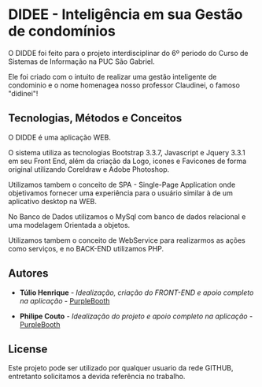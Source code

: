 # DIDEE - Inteligência em sua Gestão de condomínios

O DIDDE foi feito para o projeto interdisciplinar do 6º periodo do Curso de Sistemas de Informação na PUC São Gabriel.

Ele foi criado com o intuito de realizar uma gestão inteligente de condominio e o nome homenagea nosso professor Claudinei, o famoso "didinei"! 

## Tecnologias, Métodos e Conceitos

O DIDDE é uma aplicação WEB.

O sistema utiliza as tecnologias Bootstrap 3.3.7, Javascript e Jquery 3.3.1 em seu Front End, além da criação da Logo, icones e Favicones de forma original utilizando Coreldraw e Adobe Photoshop.

Utilizamos tambem o conceito de SPA - Single-Page Application onde objetivamos fornecer uma experiência para o usuário similar à de um aplicativo desktop na WEB.

No Banco de Dados utilizamos o MySql com banco de dados relacional e uma modelagem Orientada a objetos. 

Utilizamos tambem o conceito de WebService para realizarmos as ações como serviços, e no BACK-END utilizamos PHP.

## Autores

* **Túlio Henrique** - *Idealização, criação do FRONT-END e apoio completo na aplicação* - [PurpleBooth](https://github.com/TulioHenrique)

* **Philipe Couto** - *Idealização do projeto e apoio completo na aplicação* - [PurpleBooth](https://github.com/lipecouto)

## License

Este projeto pode ser utilizado por qualquer usuario da rede GITHUB, entretanto solicitamos a devida referência no trabalho.